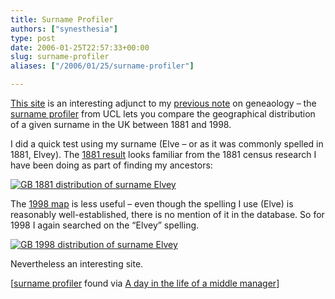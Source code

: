 ```yaml
---
title: Surname Profiler
authors: ["synesthesia"]
type: post
date: 2006-01-25T22:57:33+00:00
slug: surname-profiler 
aliases: ["/2006/01/25/surname-profiler"]

---
```

[This site][1] is an interesting adjunct to my [previous note][2] on geneaology &#8211; the [surname profiler][1] from UCL lets you compare the geographical distribution of a given surname in the UK between 1881 and 1998.

I did a quick test using my surname (Elve &#8211; or as it was commonly spelled in 1881, Elvey). The [1881 result][3] looks familiar from the 1881 census research I have been doing as part of finding my ancestors:
  
[![GB 1881 distribution of surname Elvey][4]][3]

The [1998 map][5] is less useful &#8211; even though the spelling I use (Elve) is reasonably well-established, there is no mention of it in the database. So for 1998 I again searched on the &#8220;Elvey&#8221; spelling.
  
[![GB 1998 distribution of surname Elvey][6]][5]

Nevertheless an interesting site.
  
[[surname profiler][1] found via [A day in the life of a middle manager][7]]

 [1]: https://www.spatial-literacy.org/UCLnames/default.aspx
 [2]: https://www.synesthesia.co.uk/blog/archives/2006/01/18/some-miscellaneous-stuff/
 [3]: https://www.spatial-literacy.org/UCLnames/NameSelection.aspx?name=ELVE&year=1881&altyear=1998&country=GB&type=name
 [4]: https://www.synesthesia.co.uk/blog/wp/uploads/2006/01/elve-1881-GB.thumbnail.png
 [5]: https://www.spatial-literacy.org/UCLnames/Map.aspx?name=ELVEY&year=1998&altyear=1881&country=GB&type=name
 [6]: https://www.synesthesia.co.uk/blog/wp/uploads/2006/01/elve-1998-GB.thumbnail.png
 [7]: https://www.knipe.org.uk/blogs/garry/